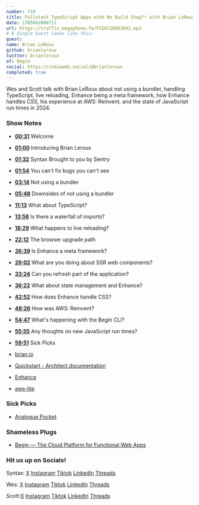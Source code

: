```yaml
---
number: 719
title: Fullstack TypeScript Apps with No Build Step?! with Brian LeRoux
date: 1705662000711
url: https://traffic.megaphone.fm/FSI6720563042.mp3
# A Single Guest looks like this: 
guest: 
name: Brian LeRoux
github: brianleroux
twitter: brianleroux
of: Begin
social: https://indieweb.social/@brianleroux
completed: true
---
```


Wes and Scott talk with Brian LeRoux about not using a bundler, handling TypeScript, live reloading, Enhance being a meta framework, how Enhance handles CSS, his experience at AWS: Reinvent, and the state of JavaScript run times in 2024.

### Show Notes

* **[00:31](#t=00:31)** Welcome
* **[01:00](#t=01:00)** Introducing Brian Leroux
* **[01:32](#t=01:32)** Syntax Brought to you by Sentry
* **[01:54](#t=01:54)** You can't fix bugs you can't see
* **[03:14](#t=03:14)** Not using a bundler
* **[05:48](#t=05:48)** Downsides of not using a bundler
* **[11:13](#t=11:13)** What about TypeScript?
* **[13:58](#t=13:58)** Is there a waterfall of imports?
* **[18:29](#t=18:29)** What happens to live reloading?
* **[22:12](#t=22:12)** The browser upgrade path
* **[26:39](#t=26:39)** Is Enhance a meta framework?
* **[29:02](#t=29:02)** What are you doing about SSR web components?
* **[33:24](#t=33:24)** Can you refresh part of the application?
* **[36:22](#t=36:22)** What about state management and Enhance?
* **[42:52](#t=42:52)** How does Enhance handle CSS?
* **[48:26](#t=48:26)** How was AWS: Reinvent?
* **[54:47](#t=54:47)** What's happening with the Begin CLI?
* **[55:55](#t=55:55)** Any thoughts on new JavaScript run times?
* **[59:51](#t=59:51)** Sick Picks

* [brian.io](https://brian.io/)
* [Quickstart - Architect documentation](https://arc.codes/docs/en/get-started/quickstart)
* [Enhance](https://enhance.dev/)
* [aws-lite](https://aws-lite.org/)

### Sick Picks

* [Analogue Pocket](https://www.analogue.co/pocket)

### Shameless Plugs

* [Begin — The Cloud Platform for Functional Web Apps](https://begin.com/)

### Hit us up on Socials!

Syntax: [X](https://twitter.com/syntaxfm) [Instagram](https://www.instagram.com/syntax_fm/) [Tiktok](https://www.tiktok.com/@syntaxfm) [LinkedIn](https://www.linkedin.com/company/96077407/admin/feed/posts/) [Threads](https://www.threads.net/@syntax_fm)

Wes: [X](https://twitter.com/wesbos) [Instagram](https://www.instagram.com/wesbos/) [Tiktok](https://www.tiktok.com/@wesbos) [LinkedIn](https://www.linkedin.com/in/wesbos/) [Threads](https://www.threads.net/@wesbos)

Scott:[X](https://twitter.com/stolinski) [Instagram](https://www.instagram.com/stolinski/) [Tiktok](https://www.tiktok.com/@stolinski) [LinkedIn](https://www.linkedin.com/in/stolinski/) [Threads](https://www.threads.net/@stolinski)